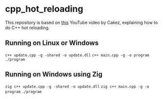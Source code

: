 # cpp_hot_reloading

This repository is based on [this](https://www.youtube.com/watch?v=QAeRxfeFAo0) YouTube video by Cakez, explaining how to do C++ hot reloading.

## Running on Linux or Windows

`c++ update.cpp -g -shared -o update.dll`
`c++ main.cpp -g -o program`
`./program`

## Running on Windows using Zig

`zig c++ update.cpp -g -shared -o update.dll`
`zig c++ main.cpp -g -o program`
`./program`
